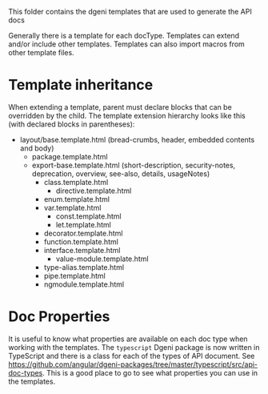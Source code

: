 This folder contains the dgeni templates that are used to generate the API docs

Generally there is a template for each docType. Templates can extend and/or include
other templates. Templates can also import macros from other template files.

# Template inheritance

When extending a template, parent must declare blocks that can be overridden by the
child. The template extension hierarchy looks like this (with declared blocks in parentheses):

- layout/base.template.html (bread-crumbs, header, embedded contents and body)
  - package.template.html
  - export-base.template.html (short-description, security-notes, deprecation, overview, see-also, details, usageNotes)
    - class.template.html
      - directive.template.html
    - enum.template.html
    - var.template.html
      - const.template.html
      - let.template.html
    - decorator.template.html
    - function.template.html
    - interface.template.html
      - value-module.template.html
    - type-alias.template.html
    - pipe.template.html
    - ngmodule.template.html

# Doc Properties

It is useful to know what properties are available on each doc type when working with the templates.
The `typescript` Dgeni package is now written in TypeScript and there is a class for each of the types of
API document. See https://github.com/angular/dgeni-packages/tree/master/typescript/src/api-doc-types.
This is a good place to go to see what properties you can use in the templates.

